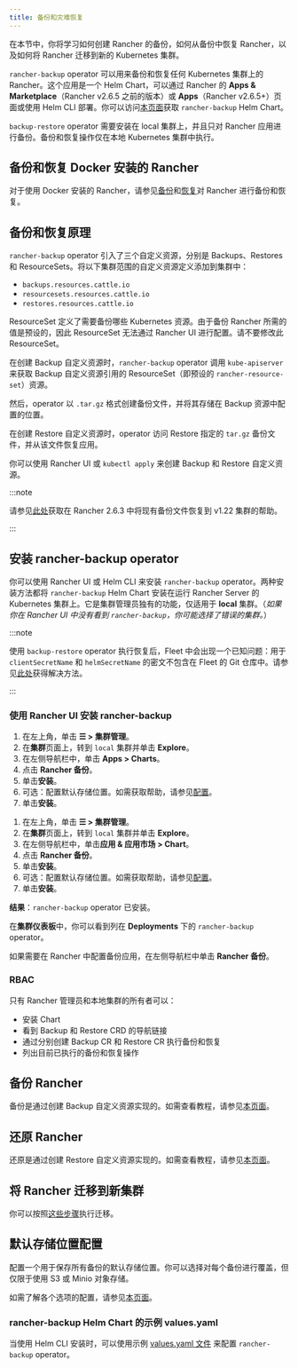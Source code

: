 ```yaml
---
title: 备份和灾难恢复
---
```


在本节中，你将学习如何创建 Rancher 的备份，如何从备份中恢复 Rancher，以及如何将 Rancher 迁移到新的 Kubernetes 集群。

`rancher-backup` operator 可以用来备份和恢复任何 Kubernetes 集群上的 Rancher。这个应用是一个 Helm Chart，可以通过 Rancher 的 **Apps & Marketplace**（Rancher v2.6.5 之前的版本）或 **Apps**（Rancher v2.6.5+）页面或使用 Helm CLI 部署。你可以访问[本页面](https://github.com/rancher/charts/tree/release-v2.6/charts/rancher-backup)获取 `rancher-backup` Helm Chart。

`backup-restore` operator 需要安装在 local 集群上，并且只对 Rancher 应用进行备份。备份和恢复操作仅在本地 Kubernetes 集群中执行。


## 备份和恢复 Docker 安装的 Rancher

对于使用 Docker 安装的 Rancher，请参见[备份](../how-to-guides/new-user-guides/backup-restore-and-disaster-recovery/back-up-docker-installed-rancher.md)和[恢复](../how-to-guides/new-user-guides/backup-restore-and-disaster-recovery/restore-docker-installed-rancher.md)对 Rancher 进行备份和恢复。

## 备份和恢复原理

`rancher-backup` operator 引入了三个自定义资源，分别是 Backups、Restores 和 ResourceSets。将以下集群范围的自定义资源定义添加到集群中：

- `backups.resources.cattle.io`
- `resourcesets.resources.cattle.io`
- `restores.resources.cattle.io`

ResourceSet 定义了需要备份哪些 Kubernetes 资源。由于备份 Rancher 所需的值是预设的，因此 ResourceSet 无法通过 Rancher UI 进行配置。请不要修改此 ResourceSet。

在创建 Backup 自定义资源时，`rancher-backup` operator 调用 `kube-apiserver` 来获取 Backup 自定义资源引用的 ResourceSet（即预设的 `rancher-resource-set`）资源。

然后，operator 以 `.tar.gz` 格式创建备份文件，并将其存储在 Backup 资源中配置的位置。

在创建 Restore 自定义资源时，operator 访问 Restore 指定的 `tar.gz` 备份文件，并从该文件恢复应用。

你可以使用 Rancher UI 或 `kubectl apply` 来创建 Backup 和 Restore 自定义资源。

:::note

请参见[此处](../how-to-guides/new-user-guides/backup-restore-and-disaster-recovery/migrate-rancher-to-new-cluster.md#使用-restore-自定义资源来还原备份)获取在 Rancher 2.6.3 中将现有备份文件恢复到 v1.22 集群的帮助。

:::

## 安装 rancher-backup operator

你可以使用 Rancher UI 或 Helm CLI 来安装 `rancher-backup` operator。两种安装方法都将 `rancher-backup` Helm Chart 安装在运行 Rancher Server 的 Kubernetes 集群上。它是集群管理员独有的功能，仅适用于 **local** 集群。（*如果你在 Rancher UI 中没有看到 `rancher-backup`，你可能选择了错误的集群。*）

:::note

使用 `backup-restore` operator 执行恢复后，Fleet 中会出现一个已知问题：用于 `clientSecretName` 和 `helmSecretName` 的密文不包含在 Fleet 的 Git 仓库中。请参见[此处](./fleet-gitops-at-scale.md#故障排除)获得解决方法。

:::

### 使用 Rancher UI 安装 rancher-backup

<Tabs groupId="rancher-version">
<TabItem value="Rancher v2.6.5+">

1. 在左上角，单击 **☰ > 集群管理**。
1. 在**集群**页面上，转到 `local` 集群并单击 **Explore**。
1. 在左侧导航栏中，单击 **Apps > Charts**。
1. 点击 **Rancher 备份**。
1. 单击**安装**。
1. 可选：配置默认存储位置。如需获取帮助，请参见[配置](../reference-guides/backup-restore-configuration/storage-configuration.md)。
1. 单击**安装**。

</TabItem>
<TabItem value="Rancher 版本低于 v2.6.5">

1. 在左上角，单击 **☰ > 集群管理**。
1. 在**集群**页面上，转到 `local` 集群并单击 **Explore**。
1. 在左侧导航栏中，单击**应用 & 应用市场 > Chart**。
1. 点击 **Rancher 备份**。
1. 单击**安装**。
1. 可选：配置默认存储位置。如需获取帮助，请参见[配置](../reference-guides/backup-restore-configuration/storage-configuration.md)。
1. 单击**安装**。

</TabItem>
</Tabs>

**结果**：`rancher-backup` operator 已安装。

在**集群仪表板**中，你可以看到列在 **Deployments** 下的 `rancher-backup` operator。

如果需要在 Rancher 中配置备份应用，在左侧导航栏中单击 **Rancher 备份**。

### RBAC

只有 Rancher 管理员和本地集群的所有者可以：

* 安装 Chart
* 看到 Backup 和 Restore CRD 的导航链接
* 通过分别创建 Backup CR 和 Restore CR 执行备份和恢复
* 列出目前已执行的备份和恢复操作

## 备份 Rancher

备份是通过创建 Backup 自定义资源实现的。如需查看教程，请参见[本页面](../how-to-guides/new-user-guides/backup-restore-and-disaster-recovery/back-up-rancher.md)。

## 还原 Rancher

还原是通过创建 Restore 自定义资源实现的。如需查看教程，请参见[本页面](../how-to-guides/new-user-guides/backup-restore-and-disaster-recovery/restore-rancher.md)。

## 将 Rancher 迁移到新集群

你可以按照[这些步骤](../how-to-guides/new-user-guides/backup-restore-and-disaster-recovery/migrate-rancher-to-new-cluster.md)执行迁移。

## 默认存储位置配置

配置一个用于保存所有备份的默认存储位置。你可以选择对每个备份进行覆盖，但仅限于使用 S3 或 Minio 对象存储。

如需了解各个选项的配置，请参见[本页面](../reference-guides/backup-restore-configuration/storage-configuration.md)。

### rancher-backup Helm Chart 的示例 values.yaml

当使用 Helm CLI 安装时，可以使用示例 [values.yaml 文件](../reference-guides/backup-restore-configuration/storage-configuration.md#rancher-backup-helm-chart-的示例-values-yaml) 来配置 `rancher-backup` operator。
